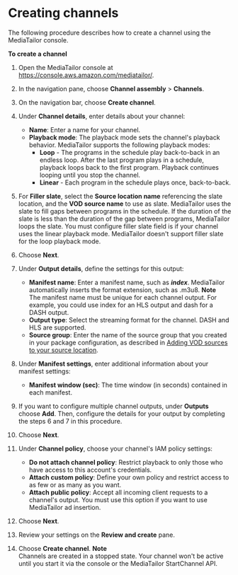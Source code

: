 # Creating channels<a name="channel-assembly-creating-channels"></a>

 The following procedure describes how to create a channel using the MediaTailor console\. <a name="create-channel-procedure"></a>

**To create a channel**

1. Open the MediaTailor console at [https://console\.aws\.amazon\.com/mediatailor/](https://console.aws.amazon.com/mediatailor/)\.

1. In the navigation pane, choose **Channel assembly** > **Channels**\.

1. On the navigation bar, choose **Create channel**\.

1. Under **Channel details**, enter details about your channel:
   + **Name**: Enter a name for your channel\. 
   + **Playback mode**: The playback mode sets the channel's playback behavior\. MediaTailor supports the following playback modes:
     + **Loop** \- The programs in the schedule play back\-to\-back in an endless loop\. After the last program plays in a schedule, playback loops back to the first program\. Playback continues looping until you stop the channel\.
     + **Linear** \- Each program in the schedule plays once, back\-to\-back\.

1. <a name="filler-slate"></a>For **Filler slate**, select the **Source location name** referencing the slate location, and the **VOD source name** to use as slate\. MediaTailor uses the slate to fill gaps between programs in the schedule\. If the duration of the slate is less than the duration of the gap between programs, MediaTailor loops the slate\. You must configure filler slate field is if your channel uses the linear playback mode\. MediaTailor doesn't support filler slate for the loop playback mode\.

1. Choose **Next**\.

1. Under **Output details**, define the settings for this output:
   + **Manifest name**: Enter a manifest name, such as ***index***\. MediaTailor automatically inserts the format extension, such as \.m3u8\.
**Note**  
The manifest name must be unique for each channel output\. For example, you could use index for an HLS output and dash for a DASH output\.
   + **Output type**: Select the streaming format for the channel\. DASH and HLS are supported\.
   + **Source group**: Enter the name of the source group that you created in your package configuration, as described in [Adding VOD sources to your source location](channel-assembly-add-vod-source.md)\.

1. Under **Manifest settings**, enter additional information about your manifest settings:
   + **Manifest window \(sec\)**: The time window \(in seconds\) contained in each manifest\. 

1. If you want to configure multiple channel outputs, under **Outputs** choose **Add**\. Then, configure the details for your output by completing the steps 6 and 7 in this procedure\.

1. Choose **Next**\.

1. Under **Channel policy**, choose your channel's IAM policy settings:
   + **Do not attach channel policy**: Restrict playback to only those who have access to this account's credentials\.
   + **Attach custom policy**: Define your own policy and restrict access to as few or as many as you want\. 
   + **Attach public policy**: Accept all incoming client requests to a channel's output\. You must use this option if you want to use MediaTailor ad insertion\.

1. Choose **Next**\.

1. Review your settings on the **Review and create** pane\.

1. Choose **Create channel**\.
**Note**  
Channels are created in a stopped state\. Your channel won't be active until you start it via the console or the MediaTailor StartChannel API\. 